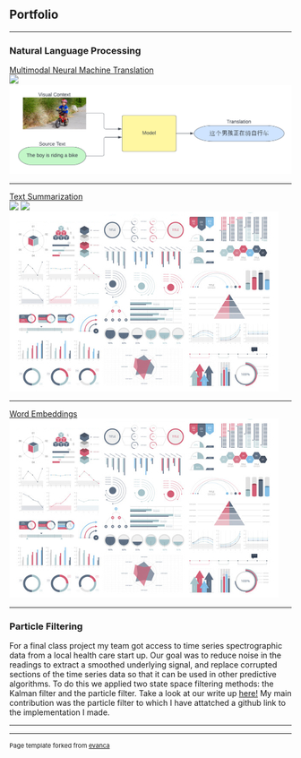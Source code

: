 ## Portfolio

---

### Natural Language Processing

[Multimodal Neural Machine Translation](/sample_page) \
[![](https://img.shields.io/badge/github-View_on_github-blue?logo=github)](link-to-our-project)
<img src="images/MMT_visual.png?raw=true"/>

---
[Text Summarization](/pdf/sample_presentation.pdf) \
[![](https://img.shields.io/badge/github-View_on_github-blue?logo=github)](link-to-our-project)
[![](https://img.shields.io/badge/streamlit-Open_in_streamlit-blue?logo=streamlit)](link-to-our-project)
<img src="images/dummy_thumbnail.jpg?raw=true"/>

---
[Word Embeddings](http://example.com/)
<img src="images/dummy_thumbnail.jpg?raw=true"/>

---

### Particle Filtering

For a final class project my team got access to time series spectrographic data from a local health care start up. Our goal was to reduce noise in the readings to extract a smoothed underlying signal, and replace corrupted sections of the time series data so that it can be used in other predictive algorithms. To do this we applied two state space filtering methods: the Kalman filter and the particle filter. Take a look at our write up [here!](/pdf/Vol_3_Filtering_Project.pdf) My main contribution was the particle filter to which I have attatched a github link to the implementation I made. 


---




---
<p style="font-size:11px">Page template forked from <a href="https://github.com/evanca/quick-portfolio">evanca</a></p>
<!-- Remove above link if you don't want to attibute -->
